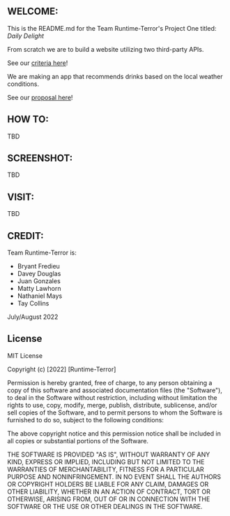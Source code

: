 ## WELCOME:
This is the README.md for the Team Runtime-Terror's Project One titled: <i>Daily Delight</i>

From scratch we are to build a website utilizing two third-party APIs.

See our [criteria here](./CRITERIA.md)!

We are making an app that recommends drinks based on the local weather conditions.

See our [proposal here](./PROPOSAL.md)!

## HOW TO:

TBD

## SCREENSHOT:
TBD

## VISIT:
TBD

## CREDIT:
Team Runtime-Terror is:
* Bryant Fredieu
* Davey Douglas
* Juan Gonzales
* Matty Lawhorn
* Nathaniel Mays
* Tay Collins

July/August 2022

## License

MIT License

Copyright (c) [2022] [Runtime-Terror]

Permission is hereby granted, free of charge, to any person obtaining a copy
of this software and associated documentation files (the "Software"), to deal
in the Software without restriction, including without limitation the rights
to use, copy, modify, merge, publish, distribute, sublicense, and/or sell
copies of the Software, and to permit persons to whom the Software is
furnished to do so, subject to the following conditions:

The above copyright notice and this permission notice shall be included in all
copies or substantial portions of the Software.

THE SOFTWARE IS PROVIDED "AS IS", WITHOUT WARRANTY OF ANY KIND, EXPRESS OR
IMPLIED, INCLUDING BUT NOT LIMITED TO THE WARRANTIES OF MERCHANTABILITY,
FITNESS FOR A PARTICULAR PURPOSE AND NONINFRINGEMENT. IN NO EVENT SHALL THE
AUTHORS OR COPYRIGHT HOLDERS BE LIABLE FOR ANY CLAIM, DAMAGES OR OTHER
LIABILITY, WHETHER IN AN ACTION OF CONTRACT, TORT OR OTHERWISE, ARISING FROM,
OUT OF OR IN CONNECTION WITH THE SOFTWARE OR THE USE OR OTHER DEALINGS IN THE
SOFTWARE.